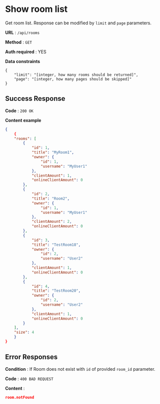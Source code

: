 # Show room list

Get room list. Response can be modified by `limit` and `page` parameters.

**URL** : `/api/rooms`

**Method** : `GET`

**Auth required** : YES

**Data constraints**

```
{
    "limit": "[integer, how many rooms should be returned]",
    "page": "[integer, how many pages should be skipped]"
}
```

## Success Response

**Code** : `200 OK`

**Content example**

```json
{
    {
    "rooms": [
        {
            "id": 1,
            "title": "MyRoom1",
            "owner": {
                "id": 1,
                "username": "MyUser1"
            },
            "clientAmount": 1,
            "onlineClientAmount": 0
        },
        {
            "id": 2,
            "title": "Room2",
            "owner": {
                "id": 1,
                "username": "MyUser1"
            },
            "clientAmount": 2,
            "onlineClientAmount": 0
        },
        {
            "id": 3,
            "title": "TestRoom18",
            "owner": {
                "id": 2,
                "username": "User2"
            },
            "clientAmount": 1,
            "onlineClientAmount": 0
        },
        {
            "id": 4,
            "title": "TestRoom20",
            "owner": {
                "id": 2,
                "username": "User2"
            },
            "clientAmount": 1,
            "onlineClientAmount": 0
        }
    ],
    "size": 4
    }
}
```

## Error Responses

**Condition** : If Room does not exist with `id` of provided `room_id` parameter.

**Code** : `400 BAD REQUEST`

**Content** :

```json
room.notFound
```